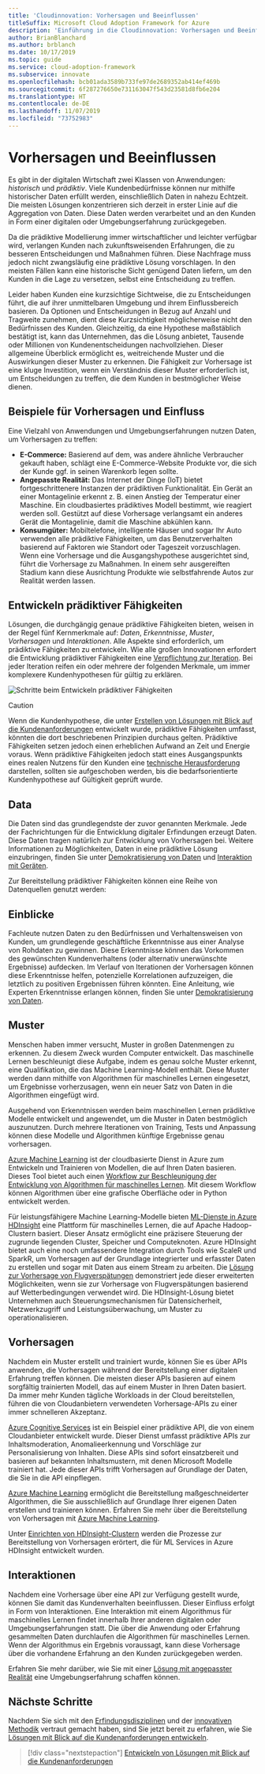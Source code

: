 ```yaml
---
title: 'Cloudinnovation: Vorhersagen und Beeinflussen'
titleSuffix: Microsoft Cloud Adoption Framework for Azure
description: 'Einführung in die Cloudinnovation: Vorhersagen und Beeinflussen'
author: BrianBlanchard
ms.author: brblanch
ms.date: 10/17/2019
ms.topic: guide
ms.service: cloud-adoption-framework
ms.subservice: innovate
ms.openlocfilehash: bcb01ada3589b733fe97de2689352ab414ef469b
ms.sourcegitcommit: 6f287276650e731163047f543d23581d8fb6e204
ms.translationtype: HT
ms.contentlocale: de-DE
ms.lasthandoff: 11/07/2019
ms.locfileid: "73752983"
---
```

# <a name="predict-and-influence"></a>Vorhersagen und Beeinflussen

Es gibt in der digitalen Wirtschaft zwei Klassen von Anwendungen: *historisch* und *prädiktiv*. Viele Kundenbedürfnisse können nur mithilfe historischer Daten erfüllt werden, einschließlich Daten in nahezu Echtzeit. Die meisten Lösungen konzentrieren sich derzeit in erster Linie auf die Aggregation von Daten. Diese Daten werden verarbeitet und an den Kunden in Form einer digitalen oder Umgebungserfahrung zurückgegeben.

Da die prädiktive Modellierung immer wirtschaftlicher und leichter verfügbar wird, verlangen Kunden nach zukunftsweisenden Erfahrungen, die zu besseren Entscheidungen und Maßnahmen führen. Diese Nachfrage muss jedoch nicht zwangsläufig eine prädiktive Lösung vorschlagen. In den meisten Fällen kann eine historische Sicht genügend Daten liefern, um den Kunden in die Lage zu versetzen, selbst eine Entscheidung zu treffen.

Leider haben Kunden eine kurzsichtige Sichtweise, die zu Entscheidungen führt, die auf ihrer unmittelbaren Umgebung und ihrem Einflussbereich basieren. Da Optionen und Entscheidungen in Bezug auf Anzahl und Tragweite zunehmen, dient diese Kurzsichtigkeit möglicherweise nicht den Bedürfnissen des Kunden. Gleichzeitig, da eine Hypothese maßstäblich bestätigt ist, kann das Unternehmen, das die Lösung anbietet, Tausende oder Millionen von Kundenentscheidungen nachvollziehen. Dieser allgemeine Überblick ermöglicht es, weitreichende Muster und die Auswirkungen dieser Muster zu erkennen. Die Fähigkeit zur Vorhersage ist eine kluge Investition, wenn ein Verständnis dieser Muster erforderlich ist, um Entscheidungen zu treffen, die dem Kunden in bestmöglicher Weise dienen.

## <a name="examples-of-predictions-and-influence"></a>Beispiele für Vorhersagen und Einfluss

Eine Vielzahl von Anwendungen und Umgebungserfahrungen nutzen Daten, um Vorhersagen zu treffen:

- **E-Commerce:** Basierend auf dem, was andere ähnliche Verbraucher gekauft haben, schlägt eine E-Commerce-Website Produkte vor, die sich der Kunde ggf. in seinen Warenkorb legen sollte.
- **Angepasste Realität:** Das Internet der Dinge (IoT) bietet fortgeschrittenere Instanzen der prädiktiven Funktionalität. Ein Gerät an einer Montagelinie erkennt z. B. einen Anstieg der Temperatur einer Maschine. Ein cloudbasiertes prädiktives Modell bestimmt, wie reagiert werden soll. Gestützt auf diese Vorhersage verlangsamt ein anderes Gerät die Montagelinie, damit die Maschine abkühlen kann.
- **Konsumgüter:** Mobiltelefone, intelligente Häuser und sogar Ihr Auto verwenden alle prädiktive Fähigkeiten, um das Benutzerverhalten basierend auf Faktoren wie Standort oder Tageszeit vorzuschlagen. Wenn eine Vorhersage und die Ausgangshypothese ausgerichtet sind, führt die Vorhersage zu Maßnahmen. In einem sehr ausgereiften Stadium kann diese Ausrichtung Produkte wie selbstfahrende Autos zur Realität werden lassen.

## <a name="develop-predictive-capabilities"></a>Entwickeln prädiktiver Fähigkeiten

Lösungen, die durchgängig genaue prädiktive Fähigkeiten bieten, weisen in der Regel fünf Kernmerkmale auf: *Daten*, *Erkenntnisse*, *Muster*, *Vorhersagen* und *Interaktionen*. Alle Aspekte sind erforderlich, um prädiktive Fähigkeiten zu entwickeln. Wie alle großen Innovationen erfordert die Entwicklung prädiktiver Fähigkeiten eine [Verpflichtung zur Iteration](./index.md#commitment-to-iteration). Bei jeder Iteration reifen ein oder mehrere der folgenden Merkmale, um immer komplexere Kundenhypothesen für gültig zu erklären.

![Schritte beim Entwickeln prädiktiver Fähigkeiten](../../_images/innovate/predict-and-influence.png)

> [!CAUTION]
> Wenn die Kundenhypothese, die unter [Erstellen von Lösungen mit Blick auf die Kundenanforderungen](./build.md) entwickelt wurde, prädiktive Fähigkeiten umfasst, könnten die dort beschriebenen Prinzipien durchaus gelten. Prädiktive Fähigkeiten setzen jedoch einen erheblichen Aufwand an Zeit und Energie voraus. Wenn prädiktive Fähigkeiten jedoch statt eines Ausgangspunkts eines realen Nutzens für den Kunden eine [technische Herausforderung](./build.md#reduce-complexity-and-delay-technical-spikes) darstellen, sollten sie aufgeschoben werden, bis die bedarfsorientierte Kundenhypothese auf Gültigkeit geprüft wurde.

## <a name="data"></a>Data

Die Daten sind das grundlegendste der zuvor genannten Merkmale. Jede der Fachrichtungen für die Entwicklung digitaler Erfindungen erzeugt Daten. Diese Daten tragen natürlich zur Entwicklung von Vorhersagen bei. Weitere Informationen zu Möglichkeiten, Daten in eine prädiktive Lösung einzubringen, finden Sie unter [Demokratisierung von Daten](./data.md) und [Interaktion mit Geräten](./devices.md).

Zur Bereitstellung prädiktiver Fähigkeiten können eine Reihe von Datenquellen genutzt werden:

## <a name="insights"></a>Einblicke

Fachleute nutzen Daten zu den Bedürfnissen und Verhaltensweisen von Kunden, um grundlegende geschäftliche Erkenntnisse aus einer Analyse von Rohdaten zu gewinnen. Diese Erkenntnisse können das Vorkommen des gewünschten Kundenverhaltens (oder alternativ unerwünschte Ergebnisse) aufdecken. Im Verlauf von Iterationen der Vorhersagen können diese Erkenntnisse helfen, potenzielle Korrelationen aufzuzeigen, die letztlich zu positiven Ergebnissen führen könnten. Eine Anleitung, wie Experten Erkenntnisse erlangen können, finden Sie unter [Demokratisierung von Daten](./data.md).

## <a name="patterns"></a>Muster

Menschen haben immer versucht, Muster in großen Datenmengen zu erkennen. Zu diesem Zweck wurden Computer entwickelt. Das maschinelle Lernen beschleunigt diese Aufgabe, indem es genau solche Muster erkennt, eine Qualifikation, die das Machine Learning-Modell enthält. Diese Muster werden dann mithilfe von Algorithmen für maschinelles Lernen eingesetzt, um Ergebnisse vorherzusagen, wenn ein neuer Satz von Daten in die Algorithmen eingefügt wird.

Ausgehend von Erkenntnissen werden beim maschinellen Lernen prädiktive Modelle entwickelt und angewendet, um die Muster in Daten bestmöglich auszunutzen. Durch mehrere Iterationen von Training, Tests und Anpassung können diese Modelle und Algorithmen künftige Ergebnisse genau vorhersagen.

[Azure Machine Learning](https://docs.microsoft.com/azure/machine-learning/service/overview-what-is-azure-ml) ist der cloudbasierte Dienst in Azure zum Entwickeln und Trainieren von Modellen, die auf Ihren Daten basieren. Dieses Tool bietet auch einen [Workflow zur Beschleunigung der Entwicklung von Algorithmen für maschinelles Lernen](https://docs.microsoft.com/azure/machine-learning/service/concept-azure-machine-learning-architecture). Mit diesem Workflow können Algorithmen über eine grafische Oberfläche oder in Python entwickelt werden.

Für leistungsfähigere Machine Learning-Modelle bieten [ML-Dienste in Azure HDInsight](https://docs.microsoft.com/azure/hdinsight/r-server/r-server-overview) eine Plattform für maschinelles Lernen, die auf Apache Hadoop-Clustern basiert. Dieser Ansatz ermöglicht eine präzisere Steuerung der zugrunde liegenden Cluster, Speicher und Computeknoten. Azure HDInsight bietet auch eine noch umfassendere Integration durch Tools wie ScaleR und SparkR, um Vorhersagen auf der Grundlage integrierter und erfasster Daten zu erstellen und sogar mit Daten aus einem Stream zu arbeiten. Die [Lösung zur Vorhersage von Flugverspätungen](https://docs.microsoft.com/azure/hdinsight/hdinsight-hadoop-r-scaler-sparkr) demonstriert jede dieser erweiterten Möglichkeiten, wenn sie zur Vorhersage von Flugverspätungen basierend auf Wetterbedingungen verwendet wird. Die HDInsight-Lösung bietet Unternehmen auch Steuerungsmechanismen für Datensicherheit, Netzwerkzugriff und Leistungsüberwachung, um Muster zu operationalisieren.

## <a name="predictions"></a>Vorhersagen

Nachdem ein Muster erstellt und trainiert wurde, können Sie es über APIs anwenden, die Vorhersagen während der Bereitstellung einer digitalen Erfahrung treffen können. Die meisten dieser APIs basieren auf einem sorgfältig trainierten Modell, das auf einem Muster in Ihren Daten basiert. Da immer mehr Kunden tägliche Workloads in der Cloud bereitstellen, führen die von Cloudanbietern verwendeten Vorhersage-APIs zu einer immer schnelleren Akzeptanz.

[Azure Cognitive Services](https://docs.microsoft.com/azure/cognitive-services) ist ein Beispiel einer prädiktive API, die von einem Cloudanbieter entwickelt wurde. Dieser Dienst umfasst prädiktive APIs zur Inhaltsmoderation, Anomalieerkennung und Vorschläge zur Personalisierung von Inhalten. Diese APIs sind sofort einsatzbereit und basieren auf bekannten Inhaltsmustern, mit denen Microsoft Modelle trainiert hat. Jede dieser APIs trifft Vorhersagen auf Grundlage der Daten, die Sie in die API einpflegen.

[Azure Machine Learning](https://docs.microsoft.com/azure/machine-learning) ermöglicht die Bereitstellung maßgeschneiderter Algorithmen, die Sie ausschließlich auf Grundlage Ihrer eigenen Daten erstellen und trainieren können. Erfahren Sie mehr über die Bereitstellung von Vorhersagen mit [Azure Machine Learning](https://docs.microsoft.com/azure/machine-learning/service/how-to-deploy-and-where).

Unter [Einrichten von HDInsight-Clustern](https://docs.microsoft.com/azure/hdinsight/hdinsight-hadoop-provision-linux-clusters) werden die Prozesse zur Bereitstellung von Vorhersagen erörtert, die für ML Services in Azure HDInsight entwickelt wurden.

## <a name="interactions"></a>Interaktionen

Nachdem eine Vorhersage über eine API zur Verfügung gestellt wurde, können Sie damit das Kundenverhalten beeinflussen. Dieser Einfluss erfolgt in Form von Interaktionen. Eine Interaktion mit einem Algorithmus für maschinelles Lernen findet innerhalb Ihrer anderen digitalen oder Umgebungserfahrungen statt. Die über die Anwendung oder Erfahrung gesammelten Daten durchlaufen die Algorithmen für maschinelles Lernen. Wenn der Algorithmus ein Ergebnis voraussagt, kann diese Vorhersage über die vorhandene Erfahrung an den Kunden zurückgegeben werden.

Erfahren Sie mehr darüber, wie Sie mit einer [Lösung mit angepasster Realität](./devices.md#adjusted-reality) eine Umgebungserfahrung schaffen können.

## <a name="next-steps"></a>Nächste Schritte

Nachdem Sie sich mit den [Erfindungsdisziplinen](./invention.md) und der [innovativen Methodik](./index.md) vertraut gemacht haben, sind Sie jetzt bereit zu erfahren, wie Sie [Lösungen mit Blick auf die Kundenanforderungen entwickeln](./build.md).

> [!div class="nextstepaction"]
> [Entwickeln von Lösungen mit Blick auf die Kundenanforderungen](./build.md)
